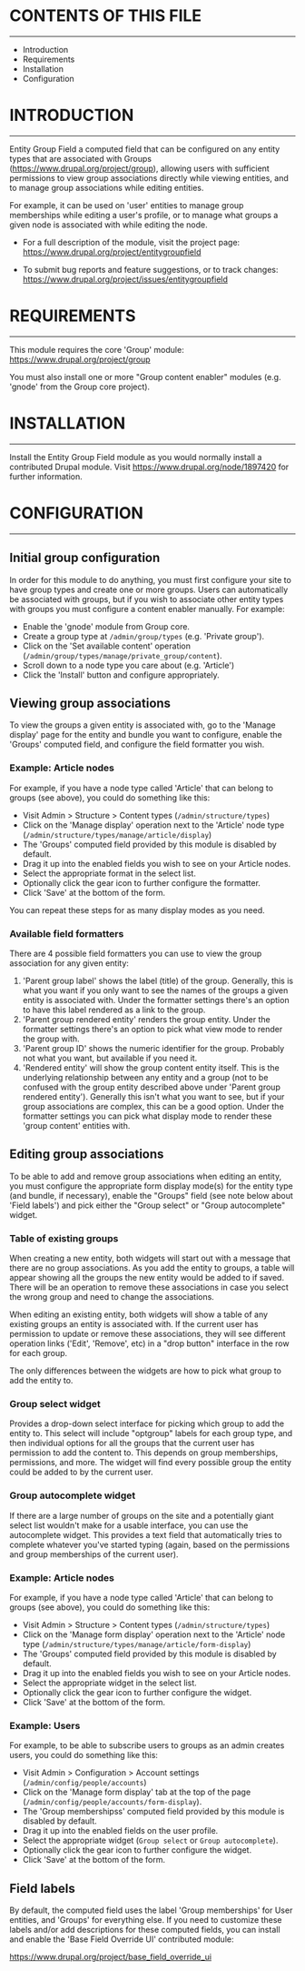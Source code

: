 # CONTENTS OF THIS FILE
-----------------------

 * Introduction
 * Requirements
 * Installation
 * Configuration


# INTRODUCTION
--------------

Entity Group Field a computed field that can be configured on any entity types
that are associated with Groups (https://www.drupal.org/project/group), allowing
users with sufficient permissions to view group associations directly while
viewing entities, and to manage group associations while editing entities.

For example, it can be used on 'user' entities to manage group memberships while
editing a user's profile, or to manage what groups a given node is associated
with while editing the node.

 * For a full description of the module, visit the project page:
   https://www.drupal.org/project/entitygroupfield

 * To submit bug reports and feature suggestions, or to track changes:
   https://www.drupal.org/project/issues/entitygroupfield


# REQUIREMENTS
--------------

This module requires the core 'Group' module:
https://www.drupal.org/project/group

You must also install one or more "Group content enabler" modules (e.g. 'gnode'
from the Group core project).


# INSTALLATION
--------------

Install the Entity Group Field module as you would normally install a
contributed Drupal module. Visit https://www.drupal.org/node/1897420 for further
information.


# CONFIGURATION
---------------

## Initial group configuration

In order for this module to do anything, you must first configure your site to
have group types and create one or more groups. Users can automatically be
associated with groups, but if you wish to associate other entity types with
groups you must configure a content enabler manually. For example:

* Enable the 'gnode' module from Group core.
* Create a group type at `/admin/group/types` (e.g. 'Private group').
* Click on the 'Set available content' operation
  (`/admin/group/types/manage/private_group/content`).
* Scroll down to a node type you care about (e.g. 'Article')
* Click the 'Install' button and configure appropriately.


## Viewing group associations

To view the groups a given entity is associated with, go to the 'Manage display'
page for the entity and bundle you want to configure, enable the 'Groups'
computed field, and configure the field formatter you wish.


### Example: Article nodes

For example, if you have a node type called 'Article' that can belong to groups
(see above), you could do something like this:

* Visit Admin > Structure > Content types (`/admin/structure/types`)
* Click on the 'Manage display' operation next to the 'Article' node type
  (`/admin/structure/types/manage/article/display`)
* The 'Groups' computed field provided by this module is disabled by default.
* Drag it up into the enabled fields you wish to see on your Article nodes.
* Select the appropriate format in the select list.
* Optionally click the gear icon to further configure the formatter.
* Click 'Save' at the bottom of the form.

You can repeat these steps for as many display modes as you need.


### Available field formatters

There are 4 possible field formatters you can use to view the group association
for any given entity:

1. 'Parent group label' shows the label (title) of the group. Generally, this is
   what you want if you only want to see the names of the groups a given entity
   is associated with. Under the formatter settings there's an option to have
   this label rendered as a link to the group.
2. 'Parent group rendered entity' renders the group entity. Under the formatter
   settings there's an option to pick what view mode to render the group with.
3. 'Parent group ID' shows the numeric identifier for the group. Probably not
   what you want, but available if you need it.
4. 'Rendered entity' will show the group content entity itself. This is the
   underlying relationship between any entity and a group (not to be confused
   with the group entity described above under 'Parent group rendered entity').
   Generally this isn't what you want to see, but if your group associations are
   complex, this can be a good option. Under the formatter settings you can pick
   what display mode to render these 'group content' entities with.


## Editing group associations

To be able to add and remove group associations when editing an entity, you must
configure the appropriate form display mode(s) for the entity type (and bundle,
if necessary), enable the "Groups" field (see note below about 'Field labels')
and pick either the "Group select" or "Group autocomplete" widget.


### Table of existing groups

When creating a new entity, both widgets will start out with a message that
there are no group associations. As you add the entity to groups, a table will
appear showing all the groups the new entity would be added to if saved. There
will be an operation to remove these associations in case you select the wrong
group and need to change the associations.

When editing an existing entity, both widgets will show a table of any existing
groups an entity is associated with. If the current user has permission to
update or remove these associations, they will see different operation links
('Edit', 'Remove', etc) in a "drop button" interface in the row for each group.

The only differences between the widgets are how to pick what group to add the
entity to.


### Group select widget

Provides a drop-down select interface for picking which group to add the entity
to. This select will include "optgroup" labels for each group type, and then
individual options for all the groups that the current user has permission to
add the content to. This depends on group memberships, permissions, and
more. The widget will find every possible group the entity could be added to by
the current user.


### Group autocomplete widget

If there are a large number of groups on the site and a potentially giant select
list wouldn't make for a usable interface, you can use the autocomplete widget.
This provides a text field that automatically tries to complete whatever you've
started typing (again, based on the permissions and group memberships of the
current user).


### Example: Article nodes

For example, if you have a node type called 'Article' that can belong to groups
(see above), you could do something like this:

* Visit Admin > Structure > Content types (`/admin/structure/types`)
* Click on the 'Manage form display' operation next to the 'Article' node type
  (`/admin/structure/types/manage/article/form-display`)
* The 'Groups' computed field provided by this module is disabled by default.
* Drag it up into the enabled fields you wish to see on your Article nodes.
* Select the appropriate widget in the select list.
* Optionally click the gear icon to further configure the widget.
* Click 'Save' at the bottom of the form.


### Example: Users

For example, to be able to subscribe users to groups as an admin
creates users, you could do something like this:

* Visit Admin > Configuration > Account settings (`/admin/config/people/accounts`)
* Click on the 'Manage form display' tab at the top of the page
  (`/admin/config/people/accounts/form-display`).
* The 'Group membershipss' computed field provided by this module is
  disabled by default.
* Drag it up into the enabled fields on the user profile.
* Select the appropriate widget (`Group select` or `Group autocomplete`).
* Optionally click the gear icon to further configure the widget.
* Click 'Save' at the bottom of the form.


## Field labels

By default, the computed field uses the label 'Group memberships' for User
entities, and 'Groups' for everything else. If you need to customize these
labels and/or add descriptions for these computed fields, you can install and
enable the 'Base Field Override UI' contributed module:

https://www.drupal.org/project/base_field_override_ui
